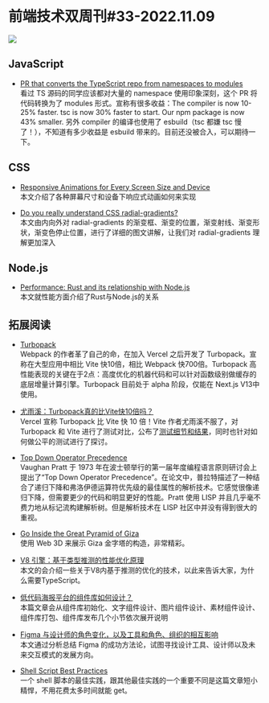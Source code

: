 # 前端技术双周刊#33-2022.11.09
![](https://mms-graph.cdn.bcebos.com/wiki/%E5%89%8D%E7%AB%AF%E6%8A%80%E6%9C%AF%E5%8F%8C%E5%91%A8%E5%88%8A_26.png)

## JavaScript
- [PR that converts the TypeScript repo from namespaces to modules](https://github.com/microsoft/TypeScript/pull/51387)
<br>看过 TS 源码的同学应该都对大量的 namespace 使用印象深刻，这个 PR 将代码转换为了 modules 形式。宣称有很多收益：The compiler is now 10-25% faster. tsc is now 30% faster to start. Our npm package is now 43% smaller. 另外 compiler 的编译也使用了 esbuild（tsc 都嫌 tsc 慢了！），不知道有多少收益是 esbuild 带来的。目前还没被合入，可以期待一下。

## CSS
- [Responsive Animations for Every Screen Size and Device](https://www.strictmode.io/articles/build-test-and-publish-npm-package-2022)
<br>本文介绍了各种屏幕尺寸和设备下响应式动画如何来实现

- [Do you really understand CSS radial-gradients?](https://patrickbrosset.com/articles/2022-10-24-do-you-really-understand-CSS-radial-gradients/?utm_source=CSS-Weekly&utm_campaign=Issue-528&utm_medium=web)
<br>本文由内向外对 radial-gradients 的渐变框、渐变的位置，渐变射线、渐变形状，渐变色停止位置，进行了详细的图文讲解，让我们对 radial-gradients 理解更加深入


## Node.js
- [Performance: Rust and its relationship with Node.js](https://sprkl.dev/performance-rust-node-js/)
<br>本文就性能方面介绍了Rust与Node.js的关系


## 拓展阅读
- [Turbopack](https://turbo.build/pack)
<br>Webpack 的作者革了自己的命，在加入 Vercel 之后开发了 Turbopack。宣称在大型应用中相比 Vite 快10倍，相比 Webpack 快700倍。Turbopack 高性能表现的关键在于2点：高度优化的机器代码和可以针对函数级别做缓存的底层增量计算引擎。Turbopack 目前处于 alpha 阶段，仅能在 Next.js V13中使用。

- [尤雨溪：Turbopack真的比Vite快10倍吗？](https://mp.weixin.qq.com/s?src=11&timestamp=1667545114&ver=4145&signature=pAG7sc8xdimgUpgYXPv5QqEUmotyYNfstAzwbPU-k5kdNoNAF8G-Ui6nEhL9DXmHseGQ8wBePHD8EWZtUW9hmcOsklUBSWDJY7a9yLOboVmz*xD5J25gLMJsvYxB*YHM&new=1)
<br>Vercel 宣称 Turbopack 比 Vite 快 10 倍！Vite 作者尤雨溪不服了，对 Turbopack 和 Vite 进行了测试对比，公布了[测试细节和结果](https://github.com/yyx990803/vite-vs-next-turbo-hmr/discussions/8)，同时也针对如何做公平的测试进行了探讨。

- [Top Down Operator Precedence](https://www.crockford.com/javascript/tdop/tdop.html)
<br>Vaughan Pratt 于 1973 年在波士顿举行的第一届年度编程语言原则研讨会上提出了“Top Down Operator Precedence”。在论文中，普拉特描述了一种结合了递归下降和弗洛伊德运算符优先级的最佳属性的解析技术。它感觉很像递归下降，但需要更少的代码和明显更好的性能。Pratt 使用 LISP 并且几乎毫不费力地从标记流构建解析树。但是解析技术在 LISP 社区中并没有得到很大的重视。

- [Go Inside the Great Pyramid of Giza](https://giza.mused.org/en/guided/266/inside-the-great-pyramid)
<br>使用 Web 3D 来展示 Giza 金字塔的构造，非常精彩。

- [V8 引擎：基于类型推测的性能优化原理](https://mp.weixin.qq.com/s/YHD28SvIMTyJOTcj24wyuw)
<br>本文的会介绍一些关于V8内基于推测的优化的技术，以此来告诉大家，为什么需要TypeScript。

- [低代码海报平台的组件库如何设计？](https://juejin.cn/post/7161243271233175560)
<br>本篇文章会从组件库初始化、文字组件设计、图片组件设计、素材组件设计、组件库打包、组件库发布几个小节依次展开说明

- [Figma 与设计师的角色变化，以及工具和角色、组织的相互影响](https://mp.weixin.qq.com/s/13FnCgIumkAp7VP8YoGnzA)
<br>本文通过分析总结 Figma 的成功方法论，试图寻找设计工具、设计师以及未来交互模式的发展方向。

- [Shell Script Best Practices](https://sharats.me/posts/shell-script-best-practices/)
<br>一个 shell 脚本的最佳实践，跟其他最佳实践的一个重要不同是这篇文章短小精悍，不用花费太多时间就能 get。


